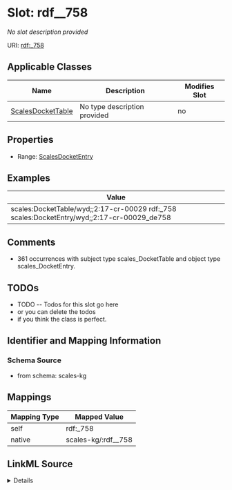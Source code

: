 

# Slot: rdf__758


_No slot description provided_





URI: [rdf:_758](http://www.w3.org/1999/02/22-rdf-syntax-ns#_758)



<!-- no inheritance hierarchy -->





## Applicable Classes

| Name | Description | Modifies Slot |
| --- | --- | --- |
| [ScalesDocketTable](../classes/ScalesDocketTable.md) | No type description provided |  no  |







## Properties

* Range: [ScalesDocketEntry](../classes/ScalesDocketEntry.md)






## Examples

| Value |
| --- |
| scales:DocketTable/wyd;;2:17-cr-00029 rdf:_758 scales:DocketEntry/wyd;;2:17-cr-00029_de758 |

## Comments

* 361 occurrences with subject type scales_DocketTable and object type scales_DocketEntry.

## TODOs

* TODO -- Todos for this slot go here
* or you can delete the todos
* if you think the class is perfect.

## Identifier and Mapping Information







### Schema Source


* from schema: scales-kg




## Mappings

| Mapping Type | Mapped Value |
| ---  | ---  |
| self | rdf:_758 |
| native | scales-kg/:rdf__758 |




## LinkML Source

<details>
```yaml
name: rdf__758
description: No slot description provided
todos:
- TODO -- Todos for this slot go here
- or you can delete the todos
- if you think the class is perfect.
comments:
- 361 occurrences with subject type scales_DocketTable and object type scales_DocketEntry.
examples:
- value: scales:DocketTable/wyd;;2:17-cr-00029 rdf:_758 scales:DocketEntry/wyd;;2:17-cr-00029_de758
from_schema: scales-kg
rank: 1000
slot_uri: rdf:_758
alias: rdf__758
domain_of:
- scales_DocketTable
range: scales_DocketEntry

```
</details>